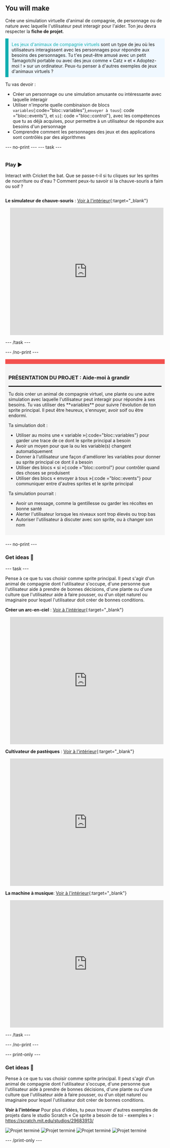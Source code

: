 ## You will make

Crée une simulation virtuelle d'animal de compagnie, de personnage ou de nature avec laquelle l'utilisateur peut interagir pour l'aider. Ton jeu devra respecter la **fiche de projet**.

<p style="border-left: solid; border-width:10px; border-color: #0faeb0; background-color: aliceblue; padding: 10px;">
<span style="color: #0faeb0">Les jeux d'animaux de compagnie virtuels</span> sont un type de jeu où les utilisateurs interagissent avec les personnages pour répondre aux besoins des personnages. Tu t'es peut-être amusé avec un petit Tamagotchi portable ou avec des jeux comme « Catz » et « Adoptez-moi ! » sur un ordinateur. Peux-tu penser à d'autres exemples de jeux d'animaux virtuels ?
</p>

Tu vas devoir :
+ Créer un personnage ou une simulation amusante ou intéressante avec laquelle interagir
+ Utiliser n'importe quelle combinaison de blocs `variables`{:code="bloc::variables"},`envoyer à tous`{: code ="bloc::events"}, et `si`{: code ="bloc::control"}, avec les compétences que tu as déjà acquises, pour permettre à un utilisateur de répondre aux besoins d'un personnage
+ Comprendre comment les personnages des jeux et des applications sont contrôlés par des algorithmes

--- no-print --- --- task ---

<div style="display: flex; flex-wrap: wrap">
<div style="flex-basis: 200px; flex-grow: 1">

### Play ▶️ 

Interact with Cricket the bat. Que se passe-t-il si tu cliques sur les sprites de nourriture ou d'eau ? Comment peux-tu savoir si la chauve-souris a faim ou soif ?

</div>
<div>

**Le simulateur de chauve-souris** : [Voir à l'intérieur](https://scratch.mit.edu/projects/530008968/editor){:target="_blank"}
<div class="scratch-preview" style="margin-left: 15px;">
  <iframe allowtransparency="true" width="485" height="402" src="https://scratch.mit.edu/projects/embed/530008968/?autostart=false" frameborder="0"></iframe>
</div>

</div>
</div>

--- /task ---

--- /no-print ---

<div style="border-top: 15px solid #f3524f; background-color: whitesmoke; margin-bottom: 20px; padding: 10px;">

### PRÉSENTATION DU PROJET : Aide-moi à grandir
<hr style="border-top: 2px solid black;">
Tu dois créer un animal de compagnie virtuel, une plante ou une autre simulation avec laquelle l'utilisateur peut interagir pour répondre à ses besoins. Tu vas utiliser des **variables** pour suivre l'évolution de ton sprite principal. Il peut être heureux, s'ennuyer, avoir soif ou être endormi. 

Ta simulation doit :
+ Utiliser au moins une « variable »{:code="bloc::variables"} pour garder une trace de ce dont le sprite principal a besoin
+ Avoir un moyen pour que la ou les variable(s) changent automatiquement
+ Donner à l'utilisateur une façon d'améliorer les variables pour donner au sprite principal ce dont il a besoin
+ Utiliser des blocs « si »{:code ="bloc::control"} pour contrôler quand des choses se produisent
+ Utiliser des blocs « envoyer à tous »{:code ="bloc::events"} pour communiquer entre d'autres sprites et le sprite principal

Ta simulation pourrait :
+ Avoir un message, comme la gentillesse ou garder les récoltes en bonne santé
+ Alerter l'utilisateur lorsque les niveaux sont trop élevés ou trop bas
+ Autoriser l'utilisateur à discuter avec son sprite, ou à changer son nom
</div>

--- no-print ---

### Get ideas 💭

--- task ---

Pense à ce que tu vas choisir comme sprite principal. Il peut s'agir d'un animal de compagnie dont l'utilisateur s'occupe, d'une personne que l'utilisateur aide à prendre de bonnes décisions, d'une plante ou d'une culture que l'utilisateur aide à faire pousser, ou d'un objet naturel ou imaginaire pour lequel l'utilisateur doit créer de bonnes conditions.

**Créer un arc-en-ciel** : [Voir à l'intérieur](https://scratch.mit.edu/projects/530034441/editor){:target="_blank"}
<div class="scratch-preview" style="margin-left: 15px;">
  <iframe allowtransparency="true" width="485" height="402" src="https://scratch.mit.edu/projects/embed/530034441/?autostart=false" frameborder="0"></iframe>
</div>

**Cultivateur de pastèques** : [Voir à l'intérieur](https://scratch.mit.edu/projects/531858794/editor){:target="_blank"}
<div class="scratch-preview" style="margin-left: 15px;">
  <iframe allowtransparency="true" width="485" height="402" src="https://scratch.mit.edu/projects/embed/531858794/?autostart=false" frameborder="0"></iframe>
</div>

**La machine à musique**: [Voir à l'intérieur](https://scratch.mit.edu/projects/532093585/editor){:target="_blank"}
<div class="scratch-preview" style="margin-left: 15px;">
  <iframe allowtransparency="true" width="485" height="402" src="https://scratch.mit.edu/projects/embed/532093585/?autostart=false" frameborder="0"></iframe>
</div>

--- /task ---

--- /no-print ---

--- print-only ---

### Get ideas 💭

Pense à ce que tu vas choisir comme sprite principal. Il peut s'agir d'un animal de compagnie dont l'utilisateur s'occupe, d'une personne que l'utilisateur aide à prendre de bonnes décisions, d'une plante ou d'une culture que l'utilisateur aide à faire pousser, ou d'un objet naturel ou imaginaire pour lequel l'utilisateur doit créer de bonnes conditions.

**Voir à l'intérieur** Pour plus d'idées, tu peux trouver d'autres exemples de projets dans le studio Scratch « Ce sprite a besoin de toi - exemples » : https://scratch.mit.edu/studios/29683913/

![Projet terminé](images/bat-project.png) ![Projet terminé](images/watermelon-project.png) ![Projet terminé](images/music-project.png) ![Projet terminé](images/rainbow-project.png)

--- /print-only ---



